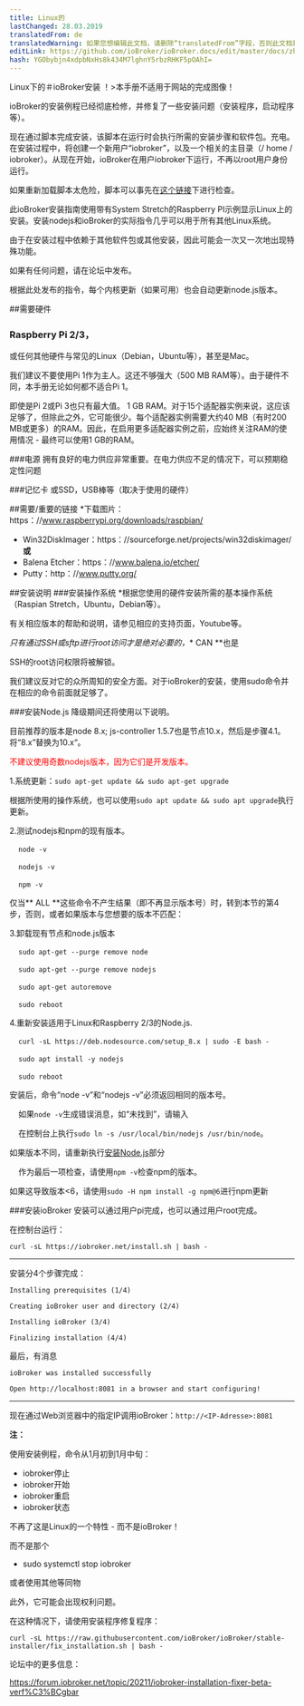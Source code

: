 ```yaml
---
title: Linux的
lastChanged: 28.03.2019
translatedFrom: de
translatedWarning: 如果您想编辑此文档，请删除“translatedFrom”字段，否则此文档将再次自动翻译
editLink: https://github.com/ioBroker/ioBroker.docs/edit/master/docs/zh-cn/install/linux.md
hash: YGObybjn4xdpbNxHs8k434M7lghnY5rbzRHKF5pOAhI=
---
```

Linux下的＃ioBroker安装
！>本手册不适用于网站的完成图像！

ioBroker的安装例程已经彻底检修，并修复了一些安装问题（安装程序，启动程序等）。

现在通过脚本完成安装，该脚本在运行时会执行所需的安装步骤和软件包。充电。在安装过程中，将创建一个新用户“iobroker”，以及一个相关的主目录（/ home / iobroker）。从现在开始，ioBroker在用户iobroker下运行，不再以root用户身份运行。

如果重新加载脚本太危险，脚本可以事先在[这个链接](https://raw.githubusercontent.com/ioBroker/ioBroker/stable-installer/installer.sh)下进行检查。

此ioBroker安装指南使用带有System Stretch的Raspberry PI示例显示Linux上的安装。安装nodejs和ioBroker的实际指令几乎可以用于所有其他Linux系统。

由于在安装过程中依赖于其他软件包或其他安装，因此可能会一次又一次地出现特殊功能。

如果有任何问题，请在论坛中发布。

根据此处发布的指令，每个内核更新（如果可用）也会自动更新node.js版本。

##需要硬件
### Raspberry Pi 2/3，
或任何其他硬件与常见的Linux（Debian，Ubuntu等），甚至是Mac。

我们建议不要使用Pi 1作为主人。这还不够强大（500 MB RAM等）。由于硬件不同，本手册无论如何都不适合Pi 1。

即使是Pi 2或Pi 3也只有最大值。 1 GB RAM。对于15个适配器实例来说，这应该足够了，但除此之外，它可能很少。每个适配器实例需要大约40 MB（有时200 MB或更多）的RAM。因此，在启用更多适配器实例之前，应始终关注RAM的使用情况 - 最终可以使用1 GB的RAM。

###电源
拥有良好的电力供应非常重要。在电力供应不足的情况下，可以预期稳定性问题

###记忆卡
或SSD，USB棒等（取决于使用的硬件）

##需要/重要的链接
*下载图片：https：//www.raspberrypi.org/downloads/raspbian/
* Win32DiskImager：https：//sourceforge.net/projects/win32diskimager/ **或**
* Balena Etcher：https：//www.balena.io/etcher/
* Putty：http：//www.putty.org/

##安装说明
###安装操作系统
*根据您使用的硬件安装所需的基本操作系统（Raspian Stretch，Ubuntu，Debian等）。

有关相应版本的帮助和说明，请参见相应的支持页面，Youtube等。

*只有通过SSH或sftp进行root访问才是绝对必要的，** CAN **也是

SSH的root访问权限将被解锁。

我们建议反对它的众所周知的安全方面。对于ioBroker的安装，使用sudo命令并在相应的命令前面就足够了。

###安装Node.js
降级期间还将使用以下说明。

目前推荐的版本是node 8.x; js-controller 1.5.7也是节点10.x，然后是步骤4.1。将“8.x”替换为10.x“。

<span style="color:red">不建议使用奇数nodejs版本，因为它们是开发版本。</span>

1.系统更新：``sudo apt-get update && sudo apt-get upgrade``

根据所使用的操作系统，也可以使用``sudo apt update && sudo apt upgrade``执行更新。

2.测试nodejs和npm的现有版本。

    ``node -v``

    ``nodejs -v``

    ``npm -v``

仅当** ALL **这些命令不产生结果（即不再显示版本号）时，转到本节的第4步，否则，或者如果版本与您想要的版本不匹配：

3.卸载现有节点和node.js版本

    ``sudo apt-get --purge remove node``

    ``sudo apt-get --purge remove nodejs``

    ``sudo apt-get autoremove``

    ``sudo reboot``

4.重新安装适用于Linux和Raspberry 2/3的Node.js.

    ``curl -sL https://deb.nodesource.com/setup_8.x | sudo -E bash -``

    ``sudo apt install -y nodejs``

    ``sudo reboot``

安装后，命令“node -v”和“nodejs -v”必须返回相同的版本号。

    如果``node -v``生成错误消息，如“未找到”，请输入

    在控制台上执行``sudo ln -s /usr/local/bin/nodejs /usr/bin/node``。

如果版本不同，请重新执行[安装Node.js](#installation-nodejs)部分

    作为最后一项检查，请使用``npm -v``检查npm的版本。

如果这导致版本<6，请使用``sudo -H npm install -g npm@6``进行npm更新

###安装ioBroker
安装可以通过用户pi完成，也可以通过用户root完成。

在控制台运行：

``curl -sL https://iobroker.net/install.sh | bash -``

---

安装分4个步骤完成：

``Installing prerequisites (1/4)``

``Creating ioBroker user and directory (2/4)``

``Installing ioBroker (3/4)``

``Finalizing installation (4/4)``

最后，有消息

``ioBroker was installed successfully``

``Open http://localhost:8081 in a browser and start configuring!``

---

现在通过Web浏览器中的指定IP调用ioBroker：``http://<IP-Adresse>:8081``

**注：**

使用安装例程，命令从1月初到1月中旬：

* iobroker停止
* iobroker开始
* iobroker重启
* iobroker状态

不再了这是Linux的一个特性 - 而不是ioBroker！

而不是那个

* sudo systemctl stop iobroker

或者使用其他等同物

此外，它可能会出现权利问题。

在这种情况下，请使用安装程序修复程序：

``curl -sL https://raw.githubusercontent.com/ioBroker/ioBroker/stable-installer/fix_installation.sh | bash -``

论坛中的更多信息：

https://forum.iobroker.net/topic/20211/iobroker-installation-fixer-beta-verf%C3%BCgbar